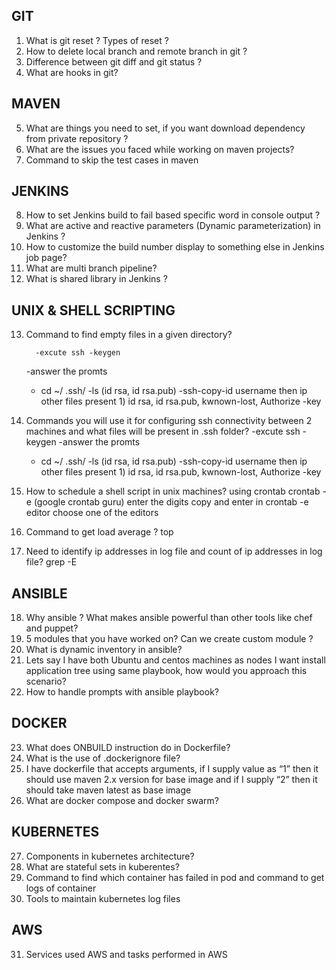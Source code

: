 GIT
---------------
1. What is git reset ? Types of reset ?
2. How to delete local branch  and remote branch in git ? 
3. Difference between git diff and git status ?
4. What are hooks in git? 

MAVEN
--------
5. What are things you need to set, if you want download dependency from private repository ?
6. What are the issues you faced while working on maven projects?
7. Command to skip the test cases in maven

JENKINS
----------
8. How to set Jenkins build to fail based specific word in console output ?
9. What are active and reactive parameters (Dynamic parameterization) in Jenkins ?
10. How to customize the build number display to something else in Jenkins job page?
11. What are multi branch pipeline?
12. What is shared library in Jenkins ?


UNIX & SHELL SCRIPTING
-----------
13. Command to find empty files in a given directory?
 
          -excute ssh -keygen
     -answer the promts 
      - cd ~/ .ssh/
      -ls (id rsa, id rsa.pub)
         -ssh-copy-id username then ip
     other files present 1) id rsa, id rsa.pub, kwnown-lost, Authorize -key
19. Commands you will use it for configuring ssh connectivity between 2 machines and what files will be present in .ssh folder?
               -excute ssh -keygen
     -answer the promts 
      - cd ~/ .ssh/
      -ls (id rsa, id rsa.pub)
         -ssh-copy-id username then ip
     other files present 1) id rsa, id rsa.pub, kwnown-lost, Authorize -key
21. How to schedule a shell script in unix machines?
     using crontab
                crontab -e (google crontab guru) enter the digits copy and enter in crontab -e editor
                choose one of the editors 
                
        
23. Command to get load average ?
         top    
25. Need to identify ip addresses in log file and count of ip addresses in log file?
 grep -E

       

ANSIBLE
------------
18. Why ansible ? What makes ansible powerful than other tools like chef and puppet?
19. 5 modules that you have worked on? Can we create custom module ?
20. What is dynamic inventory in ansible?
21. Lets say I have both Ubuntu and centos machines as nodes I want install application tree using same playbook, how would you approach this scenario? 
22. How to handle prompts with ansible playbook?

DOCKER
----------
23. What does ONBUILD instruction do in Dockerfile?
24. What is the use of .dockerignore file?
25. I have dockerfile that accepts arguments, if I supply value as “1” then it should use maven 2.x version for base image and if I supply “2” then it should take maven latest as base image 
26. What are docker compose and docker swarm?

KUBERNETES
---------
27. Components in kubernetes architecture?
28. What are stateful sets in kuberentes?
29. Command to find which container has failed in pod and command to get logs of container 
30. Tools to maintain kubernetes log files 

AWS
-----
31. Services used AWS and tasks performed in AWS
